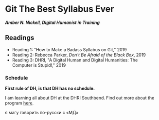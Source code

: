 # Git The Best Syllabus Ever

***Amber N. Nickell, Digital Humanist in Training***

## Readings

- Reading 1: "How to Make a Badass Syllabus on Git," 2019
- Reading 2: Rebecca Parker, *Don't Be Afraid of the Black Box*, 2019
- Reading 3: DHRI, "A Digital Human and Digital Humanities: The Computer is Stupid!," 2019   

### Schedule 

**First rule of DH, is that DH has no schedule.**



I am learning all about DH at the DHRI Southbend. Find out more about the program [here](https://github.com/dhsouthbend).

я магу говорить по-русски с «МД»


